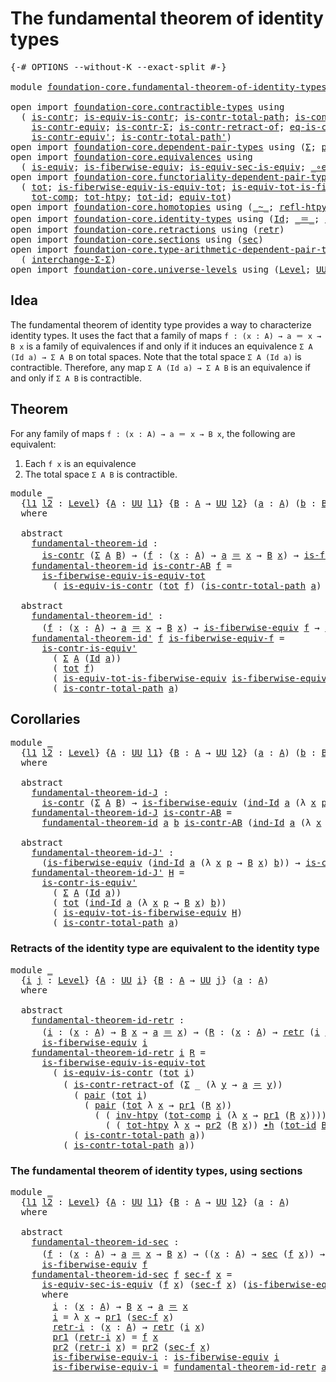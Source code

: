 # The fundamental theorem of identity types

<pre class="Agda"><a id="54" class="Symbol">{-#</a> <a id="58" class="Keyword">OPTIONS</a> <a id="66" class="Pragma">--without-K</a> <a id="78" class="Pragma">--exact-split</a> <a id="92" class="Symbol">#-}</a>

<a id="97" class="Keyword">module</a> <a id="104" href="foundation-core.fundamental-theorem-of-identity-types.html" class="Module">foundation-core.fundamental-theorem-of-identity-types</a> <a id="158" class="Keyword">where</a>

<a id="165" class="Keyword">open</a> <a id="170" class="Keyword">import</a> <a id="177" href="foundation-core.contractible-types.html" class="Module">foundation-core.contractible-types</a> <a id="212" class="Keyword">using</a>
  <a id="220" class="Symbol">(</a> <a id="222" href="foundation-core.contractible-types.html#993" class="Function">is-contr</a><a id="230" class="Symbol">;</a> <a id="232" href="foundation-core.contractible-types.html#4034" class="Function">is-equiv-is-contr</a><a id="249" class="Symbol">;</a> <a id="251" href="foundation-core.contractible-types.html#2033" class="Function">is-contr-total-path</a><a id="270" class="Symbol">;</a> <a id="272" href="foundation-core.contractible-types.html#3522" class="Function">is-contr-is-equiv&#39;</a><a id="290" class="Symbol">;</a>
    <a id="296" href="foundation-core.contractible-types.html#3291" class="Function">is-contr-equiv</a><a id="310" class="Symbol">;</a> <a id="312" href="foundation-core.contractible-types.html#6246" class="Function">is-contr-Σ</a><a id="322" class="Symbol">;</a> <a id="324" href="foundation-core.contractible-types.html#2613" class="Function">is-contr-retract-of</a><a id="343" class="Symbol">;</a> <a id="345" href="foundation-core.contractible-types.html#1298" class="Function">eq-is-contr</a><a id="356" class="Symbol">;</a>
    <a id="362" href="foundation-core.contractible-types.html#3800" class="Function">is-contr-equiv&#39;</a><a id="377" class="Symbol">;</a> <a id="379" href="foundation-core.contractible-types.html#2251" class="Function">is-contr-total-path&#39;</a><a id="399" class="Symbol">)</a>
<a id="401" class="Keyword">open</a> <a id="406" class="Keyword">import</a> <a id="413" href="foundation-core.dependent-pair-types.html" class="Module">foundation-core.dependent-pair-types</a> <a id="450" class="Keyword">using</a> <a id="456" class="Symbol">(</a><a id="457" href="foundation-core.dependent-pair-types.html#502" class="Record">Σ</a><a id="458" class="Symbol">;</a> <a id="460" href="foundation-core.dependent-pair-types.html#575" class="InductiveConstructor">pair</a><a id="464" class="Symbol">;</a> <a id="466" href="foundation-core.dependent-pair-types.html#592" class="Field">pr1</a><a id="469" class="Symbol">;</a> <a id="471" href="foundation-core.dependent-pair-types.html#604" class="Field">pr2</a><a id="474" class="Symbol">)</a>
<a id="476" class="Keyword">open</a> <a id="481" class="Keyword">import</a> <a id="488" href="foundation-core.equivalences.html" class="Module">foundation-core.equivalences</a> <a id="517" class="Keyword">using</a>
  <a id="525" class="Symbol">(</a> <a id="527" href="foundation-core.equivalences.html#1543" class="Function">is-equiv</a><a id="535" class="Symbol">;</a> <a id="537" href="foundation-core.equivalences.html#2082" class="Function">is-fiberwise-equiv</a><a id="555" class="Symbol">;</a> <a id="557" href="foundation-core.equivalences.html#12334" class="Function">is-equiv-sec-is-equiv</a><a id="578" class="Symbol">;</a> <a id="580" href="foundation-core.equivalences.html#7856" class="Function Operator">_∘e_</a><a id="584" class="Symbol">)</a>
<a id="586" class="Keyword">open</a> <a id="591" class="Keyword">import</a> <a id="598" href="foundation-core.functoriality-dependent-pair-types.html" class="Module">foundation-core.functoriality-dependent-pair-types</a> <a id="649" class="Keyword">using</a>
  <a id="657" class="Symbol">(</a> <a id="659" href="foundation-core.functoriality-dependent-pair-types.html#1881" class="Function">tot</a><a id="662" class="Symbol">;</a> <a id="664" href="foundation-core.functoriality-dependent-pair-types.html#6256" class="Function">is-fiberwise-equiv-is-equiv-tot</a><a id="695" class="Symbol">;</a> <a id="697" href="foundation-core.functoriality-dependent-pair-types.html#5869" class="Function">is-equiv-tot-is-fiberwise-equiv</a><a id="728" class="Symbol">;</a>
    <a id="734" href="foundation-core.functoriality-dependent-pair-types.html#3213" class="Function">tot-comp</a><a id="742" class="Symbol">;</a> <a id="744" href="foundation-core.functoriality-dependent-pair-types.html#2789" class="Function">tot-htpy</a><a id="752" class="Symbol">;</a> <a id="754" href="foundation-core.functoriality-dependent-pair-types.html#3042" class="Function">tot-id</a><a id="760" class="Symbol">;</a> <a id="762" href="foundation-core.functoriality-dependent-pair-types.html#6804" class="Function">equiv-tot</a><a id="771" class="Symbol">)</a>
<a id="773" class="Keyword">open</a> <a id="778" class="Keyword">import</a> <a id="785" href="foundation-core.homotopies.html" class="Module">foundation-core.homotopies</a> <a id="812" class="Keyword">using</a> <a id="818" class="Symbol">(</a><a id="819" href="foundation-core.homotopies.html#614" class="Function Operator">_~_</a><a id="822" class="Symbol">;</a> <a id="824" href="foundation-core.homotopies.html#728" class="Function">refl-htpy</a><a id="833" class="Symbol">;</a> <a id="835" href="foundation-core.homotopies.html#985" class="Function">inv-htpy</a><a id="843" class="Symbol">;</a> <a id="845" href="foundation-core.homotopies.html#1154" class="Function Operator">_∙h_</a><a id="849" class="Symbol">)</a>
<a id="851" class="Keyword">open</a> <a id="856" class="Keyword">import</a> <a id="863" href="foundation-core.identity-types.html" class="Module">foundation-core.identity-types</a> <a id="894" class="Keyword">using</a> <a id="900" class="Symbol">(</a><a id="901" href="foundation-core.identity-types.html#1754" class="Datatype">Id</a><a id="903" class="Symbol">;</a> <a id="905" href="foundation-core.identity-types.html#1852" class="Function Operator">_＝_</a><a id="908" class="Symbol">;</a> <a id="910" href="foundation-core.identity-types.html#2154" class="Function">ind-Id</a><a id="916" class="Symbol">;</a> <a id="918" href="foundation-core.identity-types.html#2716" class="Function">inv</a><a id="921" class="Symbol">;</a> <a id="923" href="foundation-core.identity-types.html#2412" class="Function Operator">_∙_</a><a id="926" class="Symbol">)</a>
<a id="928" class="Keyword">open</a> <a id="933" class="Keyword">import</a> <a id="940" href="foundation-core.retractions.html" class="Module">foundation-core.retractions</a> <a id="968" class="Keyword">using</a> <a id="974" class="Symbol">(</a><a id="975" href="foundation-core.retractions.html#594" class="Function">retr</a><a id="979" class="Symbol">)</a>
<a id="981" class="Keyword">open</a> <a id="986" class="Keyword">import</a> <a id="993" href="foundation-core.sections.html" class="Module">foundation-core.sections</a> <a id="1018" class="Keyword">using</a> <a id="1024" class="Symbol">(</a><a id="1025" href="foundation-core.sections.html#521" class="Function">sec</a><a id="1028" class="Symbol">)</a>
<a id="1030" class="Keyword">open</a> <a id="1035" class="Keyword">import</a> <a id="1042" href="foundation-core.type-arithmetic-dependent-pair-types.html" class="Module">foundation-core.type-arithmetic-dependent-pair-types</a> <a id="1095" class="Keyword">using</a>
  <a id="1103" class="Symbol">(</a> <a id="1105" href="foundation-core.type-arithmetic-dependent-pair-types.html#8847" class="Function">interchange-Σ-Σ</a><a id="1120" class="Symbol">)</a>
<a id="1122" class="Keyword">open</a> <a id="1127" class="Keyword">import</a> <a id="1134" href="foundation-core.universe-levels.html" class="Module">foundation-core.universe-levels</a> <a id="1166" class="Keyword">using</a> <a id="1172" class="Symbol">(</a><a id="1173" href="Agda.Primitive.html#597" class="Postulate">Level</a><a id="1178" class="Symbol">;</a> <a id="1180" href="foundation-core.universe-levels.html#222" class="Primitive">UU</a><a id="1182" class="Symbol">)</a>
</pre>
## Idea

The fundamental theorem of identity type provides a way to characterize identity types. It uses the fact that a family of maps `f : (x : A) → a ＝ x → B x` is a family of equivalences if and only if it induces an equivalence `Σ A (Id a) → Σ A B` on total spaces. Note that the total space `Σ A (Id a)` is contractible. Therefore, any map `Σ A (Id a) → Σ A B` is an equivalence if and only if `Σ A B` is contractible.

## Theorem

For any family of maps `f : (x : A) → a ＝ x → B x`, the following are equivalent:
1. Each `f x` is an equivalence
2. The total space `Σ A B` is contractible.

<pre class="Agda"><a id="1794" class="Keyword">module</a> <a id="1801" href="foundation-core.fundamental-theorem-of-identity-types.html#1801" class="Module">_</a>
  <a id="1805" class="Symbol">{</a><a id="1806" href="foundation-core.fundamental-theorem-of-identity-types.html#1806" class="Bound">l1</a> <a id="1809" href="foundation-core.fundamental-theorem-of-identity-types.html#1809" class="Bound">l2</a> <a id="1812" class="Symbol">:</a> <a id="1814" href="Agda.Primitive.html#597" class="Postulate">Level</a><a id="1819" class="Symbol">}</a> <a id="1821" class="Symbol">{</a><a id="1822" href="foundation-core.fundamental-theorem-of-identity-types.html#1822" class="Bound">A</a> <a id="1824" class="Symbol">:</a> <a id="1826" href="foundation-core.universe-levels.html#222" class="Primitive">UU</a> <a id="1829" href="foundation-core.fundamental-theorem-of-identity-types.html#1806" class="Bound">l1</a><a id="1831" class="Symbol">}</a> <a id="1833" class="Symbol">{</a><a id="1834" href="foundation-core.fundamental-theorem-of-identity-types.html#1834" class="Bound">B</a> <a id="1836" class="Symbol">:</a> <a id="1838" href="foundation-core.fundamental-theorem-of-identity-types.html#1822" class="Bound">A</a> <a id="1840" class="Symbol">→</a> <a id="1842" href="foundation-core.universe-levels.html#222" class="Primitive">UU</a> <a id="1845" href="foundation-core.fundamental-theorem-of-identity-types.html#1809" class="Bound">l2</a><a id="1847" class="Symbol">}</a> <a id="1849" class="Symbol">(</a><a id="1850" href="foundation-core.fundamental-theorem-of-identity-types.html#1850" class="Bound">a</a> <a id="1852" class="Symbol">:</a> <a id="1854" href="foundation-core.fundamental-theorem-of-identity-types.html#1822" class="Bound">A</a><a id="1855" class="Symbol">)</a> <a id="1857" class="Symbol">(</a><a id="1858" href="foundation-core.fundamental-theorem-of-identity-types.html#1858" class="Bound">b</a> <a id="1860" class="Symbol">:</a> <a id="1862" href="foundation-core.fundamental-theorem-of-identity-types.html#1834" class="Bound">B</a> <a id="1864" href="foundation-core.fundamental-theorem-of-identity-types.html#1850" class="Bound">a</a><a id="1865" class="Symbol">)</a>
  <a id="1869" class="Keyword">where</a>

  <a id="1878" class="Keyword">abstract</a>
    <a id="1891" href="foundation-core.fundamental-theorem-of-identity-types.html#1891" class="Function">fundamental-theorem-id</a> <a id="1914" class="Symbol">:</a>
      <a id="1922" href="foundation-core.contractible-types.html#993" class="Function">is-contr</a> <a id="1931" class="Symbol">(</a><a id="1932" href="foundation-core.dependent-pair-types.html#502" class="Record">Σ</a> <a id="1934" href="foundation-core.fundamental-theorem-of-identity-types.html#1822" class="Bound">A</a> <a id="1936" href="foundation-core.fundamental-theorem-of-identity-types.html#1834" class="Bound">B</a><a id="1937" class="Symbol">)</a> <a id="1939" class="Symbol">→</a> <a id="1941" class="Symbol">(</a><a id="1942" href="foundation-core.fundamental-theorem-of-identity-types.html#1942" class="Bound">f</a> <a id="1944" class="Symbol">:</a> <a id="1946" class="Symbol">(</a><a id="1947" href="foundation-core.fundamental-theorem-of-identity-types.html#1947" class="Bound">x</a> <a id="1949" class="Symbol">:</a> <a id="1951" href="foundation-core.fundamental-theorem-of-identity-types.html#1822" class="Bound">A</a><a id="1952" class="Symbol">)</a> <a id="1954" class="Symbol">→</a> <a id="1956" href="foundation-core.fundamental-theorem-of-identity-types.html#1850" class="Bound">a</a> <a id="1958" href="foundation-core.identity-types.html#1852" class="Function Operator">＝</a> <a id="1960" href="foundation-core.fundamental-theorem-of-identity-types.html#1947" class="Bound">x</a> <a id="1962" class="Symbol">→</a> <a id="1964" href="foundation-core.fundamental-theorem-of-identity-types.html#1834" class="Bound">B</a> <a id="1966" href="foundation-core.fundamental-theorem-of-identity-types.html#1947" class="Bound">x</a><a id="1967" class="Symbol">)</a> <a id="1969" class="Symbol">→</a> <a id="1971" href="foundation-core.equivalences.html#2082" class="Function">is-fiberwise-equiv</a> <a id="1990" href="foundation-core.fundamental-theorem-of-identity-types.html#1942" class="Bound">f</a>
    <a id="1996" href="foundation-core.fundamental-theorem-of-identity-types.html#1891" class="Function">fundamental-theorem-id</a> <a id="2019" href="foundation-core.fundamental-theorem-of-identity-types.html#2019" class="Bound">is-contr-AB</a> <a id="2031" href="foundation-core.fundamental-theorem-of-identity-types.html#2031" class="Bound">f</a> <a id="2033" class="Symbol">=</a>
      <a id="2041" href="foundation-core.functoriality-dependent-pair-types.html#6256" class="Function">is-fiberwise-equiv-is-equiv-tot</a>
        <a id="2081" class="Symbol">(</a> <a id="2083" href="foundation-core.contractible-types.html#4034" class="Function">is-equiv-is-contr</a> <a id="2101" class="Symbol">(</a><a id="2102" href="foundation-core.functoriality-dependent-pair-types.html#1881" class="Function">tot</a> <a id="2106" href="foundation-core.fundamental-theorem-of-identity-types.html#2031" class="Bound">f</a><a id="2107" class="Symbol">)</a> <a id="2109" class="Symbol">(</a><a id="2110" href="foundation-core.contractible-types.html#2033" class="Function">is-contr-total-path</a> <a id="2130" href="foundation-core.fundamental-theorem-of-identity-types.html#1850" class="Bound">a</a><a id="2131" class="Symbol">)</a> <a id="2133" href="foundation-core.fundamental-theorem-of-identity-types.html#2019" class="Bound">is-contr-AB</a><a id="2144" class="Symbol">)</a>

  <a id="2149" class="Keyword">abstract</a>
    <a id="2162" href="foundation-core.fundamental-theorem-of-identity-types.html#2162" class="Function">fundamental-theorem-id&#39;</a> <a id="2186" class="Symbol">:</a>
      <a id="2194" class="Symbol">(</a><a id="2195" href="foundation-core.fundamental-theorem-of-identity-types.html#2195" class="Bound">f</a> <a id="2197" class="Symbol">:</a> <a id="2199" class="Symbol">(</a><a id="2200" href="foundation-core.fundamental-theorem-of-identity-types.html#2200" class="Bound">x</a> <a id="2202" class="Symbol">:</a> <a id="2204" href="foundation-core.fundamental-theorem-of-identity-types.html#1822" class="Bound">A</a><a id="2205" class="Symbol">)</a> <a id="2207" class="Symbol">→</a> <a id="2209" href="foundation-core.fundamental-theorem-of-identity-types.html#1850" class="Bound">a</a> <a id="2211" href="foundation-core.identity-types.html#1852" class="Function Operator">＝</a> <a id="2213" href="foundation-core.fundamental-theorem-of-identity-types.html#2200" class="Bound">x</a> <a id="2215" class="Symbol">→</a> <a id="2217" href="foundation-core.fundamental-theorem-of-identity-types.html#1834" class="Bound">B</a> <a id="2219" href="foundation-core.fundamental-theorem-of-identity-types.html#2200" class="Bound">x</a><a id="2220" class="Symbol">)</a> <a id="2222" class="Symbol">→</a> <a id="2224" href="foundation-core.equivalences.html#2082" class="Function">is-fiberwise-equiv</a> <a id="2243" href="foundation-core.fundamental-theorem-of-identity-types.html#2195" class="Bound">f</a> <a id="2245" class="Symbol">→</a> <a id="2247" href="foundation-core.contractible-types.html#993" class="Function">is-contr</a> <a id="2256" class="Symbol">(</a><a id="2257" href="foundation-core.dependent-pair-types.html#502" class="Record">Σ</a> <a id="2259" href="foundation-core.fundamental-theorem-of-identity-types.html#1822" class="Bound">A</a> <a id="2261" href="foundation-core.fundamental-theorem-of-identity-types.html#1834" class="Bound">B</a><a id="2262" class="Symbol">)</a>
    <a id="2268" href="foundation-core.fundamental-theorem-of-identity-types.html#2162" class="Function">fundamental-theorem-id&#39;</a> <a id="2292" href="foundation-core.fundamental-theorem-of-identity-types.html#2292" class="Bound">f</a> <a id="2294" href="foundation-core.fundamental-theorem-of-identity-types.html#2294" class="Bound">is-fiberwise-equiv-f</a> <a id="2315" class="Symbol">=</a>
      <a id="2323" href="foundation-core.contractible-types.html#3522" class="Function">is-contr-is-equiv&#39;</a>
        <a id="2350" class="Symbol">(</a> <a id="2352" href="foundation-core.dependent-pair-types.html#502" class="Record">Σ</a> <a id="2354" href="foundation-core.fundamental-theorem-of-identity-types.html#1822" class="Bound">A</a> <a id="2356" class="Symbol">(</a><a id="2357" href="foundation-core.identity-types.html#1754" class="Datatype">Id</a> <a id="2360" href="foundation-core.fundamental-theorem-of-identity-types.html#1850" class="Bound">a</a><a id="2361" class="Symbol">))</a>
        <a id="2372" class="Symbol">(</a> <a id="2374" href="foundation-core.functoriality-dependent-pair-types.html#1881" class="Function">tot</a> <a id="2378" href="foundation-core.fundamental-theorem-of-identity-types.html#2292" class="Bound">f</a><a id="2379" class="Symbol">)</a>
        <a id="2389" class="Symbol">(</a> <a id="2391" href="foundation-core.functoriality-dependent-pair-types.html#5869" class="Function">is-equiv-tot-is-fiberwise-equiv</a> <a id="2423" href="foundation-core.fundamental-theorem-of-identity-types.html#2294" class="Bound">is-fiberwise-equiv-f</a><a id="2443" class="Symbol">)</a>
        <a id="2453" class="Symbol">(</a> <a id="2455" href="foundation-core.contractible-types.html#2033" class="Function">is-contr-total-path</a> <a id="2475" href="foundation-core.fundamental-theorem-of-identity-types.html#1850" class="Bound">a</a><a id="2476" class="Symbol">)</a>
</pre>
## Corollaries

<pre class="Agda"><a id="2507" class="Keyword">module</a> <a id="2514" href="foundation-core.fundamental-theorem-of-identity-types.html#2514" class="Module">_</a>
  <a id="2518" class="Symbol">{</a><a id="2519" href="foundation-core.fundamental-theorem-of-identity-types.html#2519" class="Bound">l1</a> <a id="2522" href="foundation-core.fundamental-theorem-of-identity-types.html#2522" class="Bound">l2</a> <a id="2525" class="Symbol">:</a> <a id="2527" href="Agda.Primitive.html#597" class="Postulate">Level</a><a id="2532" class="Symbol">}</a> <a id="2534" class="Symbol">{</a><a id="2535" href="foundation-core.fundamental-theorem-of-identity-types.html#2535" class="Bound">A</a> <a id="2537" class="Symbol">:</a> <a id="2539" href="foundation-core.universe-levels.html#222" class="Primitive">UU</a> <a id="2542" href="foundation-core.fundamental-theorem-of-identity-types.html#2519" class="Bound">l1</a><a id="2544" class="Symbol">}</a> <a id="2546" class="Symbol">{</a><a id="2547" href="foundation-core.fundamental-theorem-of-identity-types.html#2547" class="Bound">B</a> <a id="2549" class="Symbol">:</a> <a id="2551" href="foundation-core.fundamental-theorem-of-identity-types.html#2535" class="Bound">A</a> <a id="2553" class="Symbol">→</a> <a id="2555" href="foundation-core.universe-levels.html#222" class="Primitive">UU</a> <a id="2558" href="foundation-core.fundamental-theorem-of-identity-types.html#2522" class="Bound">l2</a><a id="2560" class="Symbol">}</a> <a id="2562" class="Symbol">(</a><a id="2563" href="foundation-core.fundamental-theorem-of-identity-types.html#2563" class="Bound">a</a> <a id="2565" class="Symbol">:</a> <a id="2567" href="foundation-core.fundamental-theorem-of-identity-types.html#2535" class="Bound">A</a><a id="2568" class="Symbol">)</a> <a id="2570" class="Symbol">(</a><a id="2571" href="foundation-core.fundamental-theorem-of-identity-types.html#2571" class="Bound">b</a> <a id="2573" class="Symbol">:</a> <a id="2575" href="foundation-core.fundamental-theorem-of-identity-types.html#2547" class="Bound">B</a> <a id="2577" href="foundation-core.fundamental-theorem-of-identity-types.html#2563" class="Bound">a</a><a id="2578" class="Symbol">)</a>
  <a id="2582" class="Keyword">where</a>
  
  <a id="2593" class="Keyword">abstract</a> 
    <a id="2607" href="foundation-core.fundamental-theorem-of-identity-types.html#2607" class="Function">fundamental-theorem-id-J</a> <a id="2632" class="Symbol">:</a>
      <a id="2640" href="foundation-core.contractible-types.html#993" class="Function">is-contr</a> <a id="2649" class="Symbol">(</a><a id="2650" href="foundation-core.dependent-pair-types.html#502" class="Record">Σ</a> <a id="2652" href="foundation-core.fundamental-theorem-of-identity-types.html#2535" class="Bound">A</a> <a id="2654" href="foundation-core.fundamental-theorem-of-identity-types.html#2547" class="Bound">B</a><a id="2655" class="Symbol">)</a> <a id="2657" class="Symbol">→</a> <a id="2659" href="foundation-core.equivalences.html#2082" class="Function">is-fiberwise-equiv</a> <a id="2678" class="Symbol">(</a><a id="2679" href="foundation-core.identity-types.html#2154" class="Function">ind-Id</a> <a id="2686" href="foundation-core.fundamental-theorem-of-identity-types.html#2563" class="Bound">a</a> <a id="2688" class="Symbol">(λ</a> <a id="2691" href="foundation-core.fundamental-theorem-of-identity-types.html#2691" class="Bound">x</a> <a id="2693" href="foundation-core.fundamental-theorem-of-identity-types.html#2693" class="Bound">p</a> <a id="2695" class="Symbol">→</a> <a id="2697" href="foundation-core.fundamental-theorem-of-identity-types.html#2547" class="Bound">B</a> <a id="2699" href="foundation-core.fundamental-theorem-of-identity-types.html#2691" class="Bound">x</a><a id="2700" class="Symbol">)</a> <a id="2702" href="foundation-core.fundamental-theorem-of-identity-types.html#2571" class="Bound">b</a><a id="2703" class="Symbol">)</a>
    <a id="2709" href="foundation-core.fundamental-theorem-of-identity-types.html#2607" class="Function">fundamental-theorem-id-J</a> <a id="2734" href="foundation-core.fundamental-theorem-of-identity-types.html#2734" class="Bound">is-contr-AB</a> <a id="2746" class="Symbol">=</a>
      <a id="2754" href="foundation-core.fundamental-theorem-of-identity-types.html#1891" class="Function">fundamental-theorem-id</a> <a id="2777" href="foundation-core.fundamental-theorem-of-identity-types.html#2563" class="Bound">a</a> <a id="2779" href="foundation-core.fundamental-theorem-of-identity-types.html#2571" class="Bound">b</a> <a id="2781" href="foundation-core.fundamental-theorem-of-identity-types.html#2734" class="Bound">is-contr-AB</a> <a id="2793" class="Symbol">(</a><a id="2794" href="foundation-core.identity-types.html#2154" class="Function">ind-Id</a> <a id="2801" href="foundation-core.fundamental-theorem-of-identity-types.html#2563" class="Bound">a</a> <a id="2803" class="Symbol">(λ</a> <a id="2806" href="foundation-core.fundamental-theorem-of-identity-types.html#2806" class="Bound">x</a> <a id="2808" href="foundation-core.fundamental-theorem-of-identity-types.html#2808" class="Bound">p</a> <a id="2810" class="Symbol">→</a> <a id="2812" href="foundation-core.fundamental-theorem-of-identity-types.html#2547" class="Bound">B</a> <a id="2814" href="foundation-core.fundamental-theorem-of-identity-types.html#2806" class="Bound">x</a><a id="2815" class="Symbol">)</a> <a id="2817" href="foundation-core.fundamental-theorem-of-identity-types.html#2571" class="Bound">b</a><a id="2818" class="Symbol">)</a>

  <a id="2823" class="Keyword">abstract</a>
    <a id="2836" href="foundation-core.fundamental-theorem-of-identity-types.html#2836" class="Function">fundamental-theorem-id-J&#39;</a> <a id="2862" class="Symbol">:</a>
      <a id="2870" class="Symbol">(</a><a id="2871" href="foundation-core.equivalences.html#2082" class="Function">is-fiberwise-equiv</a> <a id="2890" class="Symbol">(</a><a id="2891" href="foundation-core.identity-types.html#2154" class="Function">ind-Id</a> <a id="2898" href="foundation-core.fundamental-theorem-of-identity-types.html#2563" class="Bound">a</a> <a id="2900" class="Symbol">(λ</a> <a id="2903" href="foundation-core.fundamental-theorem-of-identity-types.html#2903" class="Bound">x</a> <a id="2905" href="foundation-core.fundamental-theorem-of-identity-types.html#2905" class="Bound">p</a> <a id="2907" class="Symbol">→</a> <a id="2909" href="foundation-core.fundamental-theorem-of-identity-types.html#2547" class="Bound">B</a> <a id="2911" href="foundation-core.fundamental-theorem-of-identity-types.html#2903" class="Bound">x</a><a id="2912" class="Symbol">)</a> <a id="2914" href="foundation-core.fundamental-theorem-of-identity-types.html#2571" class="Bound">b</a><a id="2915" class="Symbol">))</a> <a id="2918" class="Symbol">→</a> <a id="2920" href="foundation-core.contractible-types.html#993" class="Function">is-contr</a> <a id="2929" class="Symbol">(</a><a id="2930" href="foundation-core.dependent-pair-types.html#502" class="Record">Σ</a> <a id="2932" href="foundation-core.fundamental-theorem-of-identity-types.html#2535" class="Bound">A</a> <a id="2934" href="foundation-core.fundamental-theorem-of-identity-types.html#2547" class="Bound">B</a><a id="2935" class="Symbol">)</a>
    <a id="2941" href="foundation-core.fundamental-theorem-of-identity-types.html#2836" class="Function">fundamental-theorem-id-J&#39;</a> <a id="2967" href="foundation-core.fundamental-theorem-of-identity-types.html#2967" class="Bound">H</a> <a id="2969" class="Symbol">=</a>
      <a id="2977" href="foundation-core.contractible-types.html#3522" class="Function">is-contr-is-equiv&#39;</a>
        <a id="3004" class="Symbol">(</a> <a id="3006" href="foundation-core.dependent-pair-types.html#502" class="Record">Σ</a> <a id="3008" href="foundation-core.fundamental-theorem-of-identity-types.html#2535" class="Bound">A</a> <a id="3010" class="Symbol">(</a><a id="3011" href="foundation-core.identity-types.html#1754" class="Datatype">Id</a> <a id="3014" href="foundation-core.fundamental-theorem-of-identity-types.html#2563" class="Bound">a</a><a id="3015" class="Symbol">))</a>
        <a id="3026" class="Symbol">(</a> <a id="3028" href="foundation-core.functoriality-dependent-pair-types.html#1881" class="Function">tot</a> <a id="3032" class="Symbol">(</a><a id="3033" href="foundation-core.identity-types.html#2154" class="Function">ind-Id</a> <a id="3040" href="foundation-core.fundamental-theorem-of-identity-types.html#2563" class="Bound">a</a> <a id="3042" class="Symbol">(λ</a> <a id="3045" href="foundation-core.fundamental-theorem-of-identity-types.html#3045" class="Bound">x</a> <a id="3047" href="foundation-core.fundamental-theorem-of-identity-types.html#3047" class="Bound">p</a> <a id="3049" class="Symbol">→</a> <a id="3051" href="foundation-core.fundamental-theorem-of-identity-types.html#2547" class="Bound">B</a> <a id="3053" href="foundation-core.fundamental-theorem-of-identity-types.html#3045" class="Bound">x</a><a id="3054" class="Symbol">)</a> <a id="3056" href="foundation-core.fundamental-theorem-of-identity-types.html#2571" class="Bound">b</a><a id="3057" class="Symbol">))</a>
        <a id="3068" class="Symbol">(</a> <a id="3070" href="foundation-core.functoriality-dependent-pair-types.html#5869" class="Function">is-equiv-tot-is-fiberwise-equiv</a> <a id="3102" href="foundation-core.fundamental-theorem-of-identity-types.html#2967" class="Bound">H</a><a id="3103" class="Symbol">)</a>
        <a id="3113" class="Symbol">(</a> <a id="3115" href="foundation-core.contractible-types.html#2033" class="Function">is-contr-total-path</a> <a id="3135" href="foundation-core.fundamental-theorem-of-identity-types.html#2563" class="Bound">a</a><a id="3136" class="Symbol">)</a>
</pre>
### Retracts of the identity type are equivalent to the identity type

<pre class="Agda"><a id="3222" class="Keyword">module</a> <a id="3229" href="foundation-core.fundamental-theorem-of-identity-types.html#3229" class="Module">_</a>
  <a id="3233" class="Symbol">{</a><a id="3234" href="foundation-core.fundamental-theorem-of-identity-types.html#3234" class="Bound">i</a> <a id="3236" href="foundation-core.fundamental-theorem-of-identity-types.html#3236" class="Bound">j</a> <a id="3238" class="Symbol">:</a> <a id="3240" href="Agda.Primitive.html#597" class="Postulate">Level</a><a id="3245" class="Symbol">}</a> <a id="3247" class="Symbol">{</a><a id="3248" href="foundation-core.fundamental-theorem-of-identity-types.html#3248" class="Bound">A</a> <a id="3250" class="Symbol">:</a> <a id="3252" href="foundation-core.universe-levels.html#222" class="Primitive">UU</a> <a id="3255" href="foundation-core.fundamental-theorem-of-identity-types.html#3234" class="Bound">i</a><a id="3256" class="Symbol">}</a> <a id="3258" class="Symbol">{</a><a id="3259" href="foundation-core.fundamental-theorem-of-identity-types.html#3259" class="Bound">B</a> <a id="3261" class="Symbol">:</a> <a id="3263" href="foundation-core.fundamental-theorem-of-identity-types.html#3248" class="Bound">A</a> <a id="3265" class="Symbol">→</a> <a id="3267" href="foundation-core.universe-levels.html#222" class="Primitive">UU</a> <a id="3270" href="foundation-core.fundamental-theorem-of-identity-types.html#3236" class="Bound">j</a><a id="3271" class="Symbol">}</a> <a id="3273" class="Symbol">(</a><a id="3274" href="foundation-core.fundamental-theorem-of-identity-types.html#3274" class="Bound">a</a> <a id="3276" class="Symbol">:</a> <a id="3278" href="foundation-core.fundamental-theorem-of-identity-types.html#3248" class="Bound">A</a><a id="3279" class="Symbol">)</a>
  <a id="3283" class="Keyword">where</a>

  <a id="3292" class="Keyword">abstract</a>
    <a id="3305" href="foundation-core.fundamental-theorem-of-identity-types.html#3305" class="Function">fundamental-theorem-id-retr</a> <a id="3333" class="Symbol">:</a>
      <a id="3341" class="Symbol">(</a><a id="3342" href="foundation-core.fundamental-theorem-of-identity-types.html#3342" class="Bound">i</a> <a id="3344" class="Symbol">:</a> <a id="3346" class="Symbol">(</a><a id="3347" href="foundation-core.fundamental-theorem-of-identity-types.html#3347" class="Bound">x</a> <a id="3349" class="Symbol">:</a> <a id="3351" href="foundation-core.fundamental-theorem-of-identity-types.html#3248" class="Bound">A</a><a id="3352" class="Symbol">)</a> <a id="3354" class="Symbol">→</a> <a id="3356" href="foundation-core.fundamental-theorem-of-identity-types.html#3259" class="Bound">B</a> <a id="3358" href="foundation-core.fundamental-theorem-of-identity-types.html#3347" class="Bound">x</a> <a id="3360" class="Symbol">→</a> <a id="3362" href="foundation-core.fundamental-theorem-of-identity-types.html#3274" class="Bound">a</a> <a id="3364" href="foundation-core.identity-types.html#1852" class="Function Operator">＝</a> <a id="3366" href="foundation-core.fundamental-theorem-of-identity-types.html#3347" class="Bound">x</a><a id="3367" class="Symbol">)</a> <a id="3369" class="Symbol">→</a> <a id="3371" class="Symbol">(</a><a id="3372" href="foundation-core.fundamental-theorem-of-identity-types.html#3372" class="Bound">R</a> <a id="3374" class="Symbol">:</a> <a id="3376" class="Symbol">(</a><a id="3377" href="foundation-core.fundamental-theorem-of-identity-types.html#3377" class="Bound">x</a> <a id="3379" class="Symbol">:</a> <a id="3381" href="foundation-core.fundamental-theorem-of-identity-types.html#3248" class="Bound">A</a><a id="3382" class="Symbol">)</a> <a id="3384" class="Symbol">→</a> <a id="3386" href="foundation-core.retractions.html#594" class="Function">retr</a> <a id="3391" class="Symbol">(</a><a id="3392" href="foundation-core.fundamental-theorem-of-identity-types.html#3342" class="Bound">i</a> <a id="3394" href="foundation-core.fundamental-theorem-of-identity-types.html#3377" class="Bound">x</a><a id="3395" class="Symbol">))</a> <a id="3398" class="Symbol">→</a>
      <a id="3406" href="foundation-core.equivalences.html#2082" class="Function">is-fiberwise-equiv</a> <a id="3425" href="foundation-core.fundamental-theorem-of-identity-types.html#3342" class="Bound">i</a>
    <a id="3431" href="foundation-core.fundamental-theorem-of-identity-types.html#3305" class="Function">fundamental-theorem-id-retr</a> <a id="3459" href="foundation-core.fundamental-theorem-of-identity-types.html#3459" class="Bound">i</a> <a id="3461" href="foundation-core.fundamental-theorem-of-identity-types.html#3461" class="Bound">R</a> <a id="3463" class="Symbol">=</a>
      <a id="3471" href="foundation-core.functoriality-dependent-pair-types.html#6256" class="Function">is-fiberwise-equiv-is-equiv-tot</a>
        <a id="3511" class="Symbol">(</a> <a id="3513" href="foundation-core.contractible-types.html#4034" class="Function">is-equiv-is-contr</a> <a id="3531" class="Symbol">(</a><a id="3532" href="foundation-core.functoriality-dependent-pair-types.html#1881" class="Function">tot</a> <a id="3536" href="foundation-core.fundamental-theorem-of-identity-types.html#3459" class="Bound">i</a><a id="3537" class="Symbol">)</a>
          <a id="3549" class="Symbol">(</a> <a id="3551" href="foundation-core.contractible-types.html#2613" class="Function">is-contr-retract-of</a> <a id="3571" class="Symbol">(</a><a id="3572" href="foundation-core.dependent-pair-types.html#502" class="Record">Σ</a> <a id="3574" class="Symbol">_</a> <a id="3576" class="Symbol">(λ</a> <a id="3579" href="foundation-core.fundamental-theorem-of-identity-types.html#3579" class="Bound">y</a> <a id="3581" class="Symbol">→</a> <a id="3583" href="foundation-core.fundamental-theorem-of-identity-types.html#3274" class="Bound">a</a> <a id="3585" href="foundation-core.identity-types.html#1852" class="Function Operator">＝</a> <a id="3587" href="foundation-core.fundamental-theorem-of-identity-types.html#3579" class="Bound">y</a><a id="3588" class="Symbol">))</a>
            <a id="3603" class="Symbol">(</a> <a id="3605" href="foundation-core.dependent-pair-types.html#575" class="InductiveConstructor">pair</a> <a id="3610" class="Symbol">(</a><a id="3611" href="foundation-core.functoriality-dependent-pair-types.html#1881" class="Function">tot</a> <a id="3615" href="foundation-core.fundamental-theorem-of-identity-types.html#3459" class="Bound">i</a><a id="3616" class="Symbol">)</a>
              <a id="3632" class="Symbol">(</a> <a id="3634" href="foundation-core.dependent-pair-types.html#575" class="InductiveConstructor">pair</a> <a id="3639" class="Symbol">(</a><a id="3640" href="foundation-core.functoriality-dependent-pair-types.html#1881" class="Function">tot</a> <a id="3644" class="Symbol">λ</a> <a id="3646" href="foundation-core.fundamental-theorem-of-identity-types.html#3646" class="Bound">x</a> <a id="3648" class="Symbol">→</a> <a id="3650" href="foundation-core.dependent-pair-types.html#592" class="Field">pr1</a> <a id="3654" class="Symbol">(</a><a id="3655" href="foundation-core.fundamental-theorem-of-identity-types.html#3461" class="Bound">R</a> <a id="3657" href="foundation-core.fundamental-theorem-of-identity-types.html#3646" class="Bound">x</a><a id="3658" class="Symbol">))</a>
                <a id="3677" class="Symbol">(</a> <a id="3679" class="Symbol">(</a> <a id="3681" href="foundation-core.homotopies.html#985" class="Function">inv-htpy</a> <a id="3690" class="Symbol">(</a><a id="3691" href="foundation-core.functoriality-dependent-pair-types.html#3213" class="Function">tot-comp</a> <a id="3700" href="foundation-core.fundamental-theorem-of-identity-types.html#3459" class="Bound">i</a> <a id="3702" class="Symbol">(λ</a> <a id="3705" href="foundation-core.fundamental-theorem-of-identity-types.html#3705" class="Bound">x</a> <a id="3707" class="Symbol">→</a> <a id="3709" href="foundation-core.dependent-pair-types.html#592" class="Field">pr1</a> <a id="3713" class="Symbol">(</a><a id="3714" href="foundation-core.fundamental-theorem-of-identity-types.html#3461" class="Bound">R</a> <a id="3716" href="foundation-core.fundamental-theorem-of-identity-types.html#3705" class="Bound">x</a><a id="3717" class="Symbol">))))</a> <a id="3722" href="foundation-core.homotopies.html#1154" class="Function Operator">∙h</a>
                  <a id="3743" class="Symbol">(</a> <a id="3745" class="Symbol">(</a> <a id="3747" href="foundation-core.functoriality-dependent-pair-types.html#2789" class="Function">tot-htpy</a> <a id="3756" class="Symbol">λ</a> <a id="3758" href="foundation-core.fundamental-theorem-of-identity-types.html#3758" class="Bound">x</a> <a id="3760" class="Symbol">→</a> <a id="3762" href="foundation-core.dependent-pair-types.html#604" class="Field">pr2</a> <a id="3766" class="Symbol">(</a><a id="3767" href="foundation-core.fundamental-theorem-of-identity-types.html#3461" class="Bound">R</a> <a id="3769" href="foundation-core.fundamental-theorem-of-identity-types.html#3758" class="Bound">x</a><a id="3770" class="Symbol">))</a> <a id="3773" href="foundation-core.homotopies.html#1154" class="Function Operator">∙h</a> <a id="3776" class="Symbol">(</a><a id="3777" href="foundation-core.functoriality-dependent-pair-types.html#3042" class="Function">tot-id</a> <a id="3784" href="foundation-core.fundamental-theorem-of-identity-types.html#3259" class="Bound">B</a><a id="3785" class="Symbol">)))))</a>
            <a id="3803" class="Symbol">(</a> <a id="3805" href="foundation-core.contractible-types.html#2033" class="Function">is-contr-total-path</a> <a id="3825" href="foundation-core.fundamental-theorem-of-identity-types.html#3274" class="Bound">a</a><a id="3826" class="Symbol">))</a>
          <a id="3839" class="Symbol">(</a> <a id="3841" href="foundation-core.contractible-types.html#2033" class="Function">is-contr-total-path</a> <a id="3861" href="foundation-core.fundamental-theorem-of-identity-types.html#3274" class="Bound">a</a><a id="3862" class="Symbol">))</a>
</pre>
### The fundamental theorem of identity types, using sections

<pre class="Agda"><a id="3941" class="Keyword">module</a> <a id="3948" href="foundation-core.fundamental-theorem-of-identity-types.html#3948" class="Module">_</a>
  <a id="3952" class="Symbol">{</a><a id="3953" href="foundation-core.fundamental-theorem-of-identity-types.html#3953" class="Bound">l1</a> <a id="3956" href="foundation-core.fundamental-theorem-of-identity-types.html#3956" class="Bound">l2</a> <a id="3959" class="Symbol">:</a> <a id="3961" href="Agda.Primitive.html#597" class="Postulate">Level</a><a id="3966" class="Symbol">}</a> <a id="3968" class="Symbol">{</a><a id="3969" href="foundation-core.fundamental-theorem-of-identity-types.html#3969" class="Bound">A</a> <a id="3971" class="Symbol">:</a> <a id="3973" href="foundation-core.universe-levels.html#222" class="Primitive">UU</a> <a id="3976" href="foundation-core.fundamental-theorem-of-identity-types.html#3953" class="Bound">l1</a><a id="3978" class="Symbol">}</a> <a id="3980" class="Symbol">{</a><a id="3981" href="foundation-core.fundamental-theorem-of-identity-types.html#3981" class="Bound">B</a> <a id="3983" class="Symbol">:</a> <a id="3985" href="foundation-core.fundamental-theorem-of-identity-types.html#3969" class="Bound">A</a> <a id="3987" class="Symbol">→</a> <a id="3989" href="foundation-core.universe-levels.html#222" class="Primitive">UU</a> <a id="3992" href="foundation-core.fundamental-theorem-of-identity-types.html#3956" class="Bound">l2</a><a id="3994" class="Symbol">}</a> <a id="3996" class="Symbol">(</a><a id="3997" href="foundation-core.fundamental-theorem-of-identity-types.html#3997" class="Bound">a</a> <a id="3999" class="Symbol">:</a> <a id="4001" href="foundation-core.fundamental-theorem-of-identity-types.html#3969" class="Bound">A</a><a id="4002" class="Symbol">)</a>
  <a id="4006" class="Keyword">where</a>

  <a id="4015" class="Keyword">abstract</a>
    <a id="4028" href="foundation-core.fundamental-theorem-of-identity-types.html#4028" class="Function">fundamental-theorem-id-sec</a> <a id="4055" class="Symbol">:</a>
      <a id="4063" class="Symbol">(</a><a id="4064" href="foundation-core.fundamental-theorem-of-identity-types.html#4064" class="Bound">f</a> <a id="4066" class="Symbol">:</a> <a id="4068" class="Symbol">(</a><a id="4069" href="foundation-core.fundamental-theorem-of-identity-types.html#4069" class="Bound">x</a> <a id="4071" class="Symbol">:</a> <a id="4073" href="foundation-core.fundamental-theorem-of-identity-types.html#3969" class="Bound">A</a><a id="4074" class="Symbol">)</a> <a id="4076" class="Symbol">→</a> <a id="4078" href="foundation-core.fundamental-theorem-of-identity-types.html#3997" class="Bound">a</a> <a id="4080" href="foundation-core.identity-types.html#1852" class="Function Operator">＝</a> <a id="4082" href="foundation-core.fundamental-theorem-of-identity-types.html#4069" class="Bound">x</a> <a id="4084" class="Symbol">→</a> <a id="4086" href="foundation-core.fundamental-theorem-of-identity-types.html#3981" class="Bound">B</a> <a id="4088" href="foundation-core.fundamental-theorem-of-identity-types.html#4069" class="Bound">x</a><a id="4089" class="Symbol">)</a> <a id="4091" class="Symbol">→</a> <a id="4093" class="Symbol">((</a><a id="4095" href="foundation-core.fundamental-theorem-of-identity-types.html#4095" class="Bound">x</a> <a id="4097" class="Symbol">:</a> <a id="4099" href="foundation-core.fundamental-theorem-of-identity-types.html#3969" class="Bound">A</a><a id="4100" class="Symbol">)</a> <a id="4102" class="Symbol">→</a> <a id="4104" href="foundation-core.sections.html#521" class="Function">sec</a> <a id="4108" class="Symbol">(</a><a id="4109" href="foundation-core.fundamental-theorem-of-identity-types.html#4064" class="Bound">f</a> <a id="4111" href="foundation-core.fundamental-theorem-of-identity-types.html#4095" class="Bound">x</a><a id="4112" class="Symbol">))</a> <a id="4115" class="Symbol">→</a>
      <a id="4123" href="foundation-core.equivalences.html#2082" class="Function">is-fiberwise-equiv</a> <a id="4142" href="foundation-core.fundamental-theorem-of-identity-types.html#4064" class="Bound">f</a>
    <a id="4148" href="foundation-core.fundamental-theorem-of-identity-types.html#4028" class="Function">fundamental-theorem-id-sec</a> <a id="4175" href="foundation-core.fundamental-theorem-of-identity-types.html#4175" class="Bound">f</a> <a id="4177" href="foundation-core.fundamental-theorem-of-identity-types.html#4177" class="Bound">sec-f</a> <a id="4183" href="foundation-core.fundamental-theorem-of-identity-types.html#4183" class="Bound">x</a> <a id="4185" class="Symbol">=</a>
      <a id="4193" href="foundation-core.equivalences.html#12334" class="Function">is-equiv-sec-is-equiv</a> <a id="4215" class="Symbol">(</a><a id="4216" href="foundation-core.fundamental-theorem-of-identity-types.html#4175" class="Bound">f</a> <a id="4218" href="foundation-core.fundamental-theorem-of-identity-types.html#4183" class="Bound">x</a><a id="4219" class="Symbol">)</a> <a id="4221" class="Symbol">(</a><a id="4222" href="foundation-core.fundamental-theorem-of-identity-types.html#4177" class="Bound">sec-f</a> <a id="4228" href="foundation-core.fundamental-theorem-of-identity-types.html#4183" class="Bound">x</a><a id="4229" class="Symbol">)</a> <a id="4231" class="Symbol">(</a><a id="4232" href="foundation-core.fundamental-theorem-of-identity-types.html#4448" class="Function">is-fiberwise-equiv-i</a> <a id="4253" href="foundation-core.fundamental-theorem-of-identity-types.html#4183" class="Bound">x</a><a id="4254" class="Symbol">)</a>
      <a id="4262" class="Keyword">where</a>
        <a id="4276" href="foundation-core.fundamental-theorem-of-identity-types.html#4276" class="Function">i</a> <a id="4278" class="Symbol">:</a> <a id="4280" class="Symbol">(</a><a id="4281" href="foundation-core.fundamental-theorem-of-identity-types.html#4281" class="Bound">x</a> <a id="4283" class="Symbol">:</a> <a id="4285" href="foundation-core.fundamental-theorem-of-identity-types.html#3969" class="Bound">A</a><a id="4286" class="Symbol">)</a> <a id="4288" class="Symbol">→</a> <a id="4290" href="foundation-core.fundamental-theorem-of-identity-types.html#3981" class="Bound">B</a> <a id="4292" href="foundation-core.fundamental-theorem-of-identity-types.html#4281" class="Bound">x</a> <a id="4294" class="Symbol">→</a> <a id="4296" href="foundation-core.fundamental-theorem-of-identity-types.html#3997" class="Bound">a</a> <a id="4298" href="foundation-core.identity-types.html#1852" class="Function Operator">＝</a> <a id="4300" href="foundation-core.fundamental-theorem-of-identity-types.html#4281" class="Bound">x</a>
        <a id="4310" href="foundation-core.fundamental-theorem-of-identity-types.html#4276" class="Function">i</a> <a id="4312" class="Symbol">=</a> <a id="4314" class="Symbol">λ</a> <a id="4316" href="foundation-core.fundamental-theorem-of-identity-types.html#4316" class="Bound">x</a> <a id="4318" class="Symbol">→</a> <a id="4320" href="foundation-core.dependent-pair-types.html#592" class="Field">pr1</a> <a id="4324" class="Symbol">(</a><a id="4325" href="foundation-core.fundamental-theorem-of-identity-types.html#4177" class="Bound">sec-f</a> <a id="4331" href="foundation-core.fundamental-theorem-of-identity-types.html#4316" class="Bound">x</a><a id="4332" class="Symbol">)</a>
        <a id="4342" href="foundation-core.fundamental-theorem-of-identity-types.html#4342" class="Function">retr-i</a> <a id="4349" class="Symbol">:</a> <a id="4351" class="Symbol">(</a><a id="4352" href="foundation-core.fundamental-theorem-of-identity-types.html#4352" class="Bound">x</a> <a id="4354" class="Symbol">:</a> <a id="4356" href="foundation-core.fundamental-theorem-of-identity-types.html#3969" class="Bound">A</a><a id="4357" class="Symbol">)</a> <a id="4359" class="Symbol">→</a> <a id="4361" href="foundation-core.retractions.html#594" class="Function">retr</a> <a id="4366" class="Symbol">(</a><a id="4367" href="foundation-core.fundamental-theorem-of-identity-types.html#4276" class="Function">i</a> <a id="4369" href="foundation-core.fundamental-theorem-of-identity-types.html#4352" class="Bound">x</a><a id="4370" class="Symbol">)</a>
        <a id="4380" href="foundation-core.dependent-pair-types.html#592" class="Field">pr1</a> <a id="4384" class="Symbol">(</a><a id="4385" href="foundation-core.fundamental-theorem-of-identity-types.html#4342" class="Function">retr-i</a> <a id="4392" href="foundation-core.fundamental-theorem-of-identity-types.html#4392" class="Bound">x</a><a id="4393" class="Symbol">)</a> <a id="4395" class="Symbol">=</a> <a id="4397" href="foundation-core.fundamental-theorem-of-identity-types.html#4175" class="Bound">f</a> <a id="4399" href="foundation-core.fundamental-theorem-of-identity-types.html#4392" class="Bound">x</a>
        <a id="4409" href="foundation-core.dependent-pair-types.html#604" class="Field">pr2</a> <a id="4413" class="Symbol">(</a><a id="4414" href="foundation-core.fundamental-theorem-of-identity-types.html#4342" class="Function">retr-i</a> <a id="4421" href="foundation-core.fundamental-theorem-of-identity-types.html#4421" class="Bound">x</a><a id="4422" class="Symbol">)</a> <a id="4424" class="Symbol">=</a> <a id="4426" href="foundation-core.dependent-pair-types.html#604" class="Field">pr2</a> <a id="4430" class="Symbol">(</a><a id="4431" href="foundation-core.fundamental-theorem-of-identity-types.html#4177" class="Bound">sec-f</a> <a id="4437" href="foundation-core.fundamental-theorem-of-identity-types.html#4421" class="Bound">x</a><a id="4438" class="Symbol">)</a>
        <a id="4448" href="foundation-core.fundamental-theorem-of-identity-types.html#4448" class="Function">is-fiberwise-equiv-i</a> <a id="4469" class="Symbol">:</a> <a id="4471" href="foundation-core.equivalences.html#2082" class="Function">is-fiberwise-equiv</a> <a id="4490" href="foundation-core.fundamental-theorem-of-identity-types.html#4276" class="Function">i</a>
        <a id="4500" href="foundation-core.fundamental-theorem-of-identity-types.html#4448" class="Function">is-fiberwise-equiv-i</a> <a id="4521" class="Symbol">=</a> <a id="4523" href="foundation-core.fundamental-theorem-of-identity-types.html#3305" class="Function">fundamental-theorem-id-retr</a> <a id="4551" href="foundation-core.fundamental-theorem-of-identity-types.html#3997" class="Bound">a</a> <a id="4553" href="foundation-core.fundamental-theorem-of-identity-types.html#4276" class="Function">i</a> <a id="4555" href="foundation-core.fundamental-theorem-of-identity-types.html#4342" class="Function">retr-i</a>
</pre>